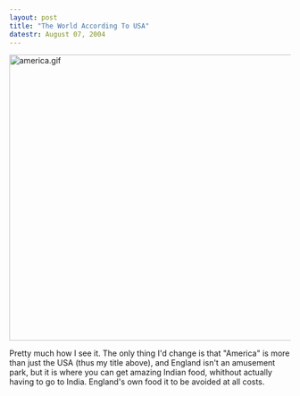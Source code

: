 ```yaml
---
layout: post
title: "The World According To USA"
datestr: August 07, 2004
---
```

<img alt="america.gif" src="http://www.munged.org/pix/america.gif" width="640" height="512" border="0" />

Pretty much how I see it. The only thing I'd change is that "America" is more than just the USA (thus my title above), and England isn't an amusement park, but it is where you can get amazing Indian food, whithout actually having to go to India.  England's own food it to be avoided at all costs.

